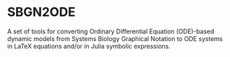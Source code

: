 # SBGN2ODE
A set of tools for converting Ordinary Differential Equation (ODE)-based dynamic models from Systems Biology Graphical Notation to ODE systems in LaTeX equations and/or in Julia symbolic expressions.
